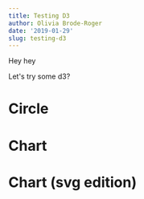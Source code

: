 ```yaml
---
title: Testing D3
author: Olivia Brode-Roger
date: '2019-01-29'
slug: testing-d3
---
```

<script src="https://d3js.org/d3.v5.min.js"></script>

Hey hey

Let's try some d3?

# Circle

<div id="play" width="500px" heigh="100px">
</div>


<script>
d3.select("#play")
  .append("svg")
  .attr("width", 50)
  .attr("height", 50)
  .append("circle")
  .attr("cx", 25)
  .attr("cy", 25)
  .attr("r", 25)
  .style("fill", "purple")
</script>

# Chart

<style>

.chart div {
  font: 10px sans-serif;
  background-color: steelblue;
  text-align: right;
  padding: 3px;
  margin: 1px;
  color: white;
}

</style>

<div class="chart"></div>

<script>
var data = [1, 1, 2, 3, 5, 8, 13];


var data_scale = d3.scaleLinear().domain([0, d3.max(data)])
  .range([0, 420])
d3.select(".chart")
  .selectAll("div")
    .data(data)
  .enter().append("div")
    .style("width", function(d) { return data_scale(d) + "px"})
    .text(function(d) { return d})
</script>

# Chart (svg edition)

<svg class="svg-chart"></svg>

<style>

.svg-chart rect {
  fill: steelblue;
}

.svg-chart text {
  fill: white;
  text-anchor: end;
  font: 10px sans-serif;
}

</style>

<script>
var width = 420,
    barHeight = 20;
    
var data = [1, 1, 2, 3, 5, 8, 13];

var data_scale = d3.scaleLinear()
              .domain([0, d3.max(data)])
              .range([0, width]);

var chart = d3.select(".svg-chart")
              .attr("width", width)
              .attr("height", barHeight*data.length);

var bar = chart.selectAll("g")
  .data(data)
  .enter().append("g")
    .attr("transform", function(d, i) {return "translate(0," + i*barHeight + ")"});
    
bar.append("rect")
  .attr("width", data_scale)
  .attr("height", barHeight - 1);

bar.append("text")

  .attr("x", function(d) {return data_scale(d) - 3})
  .attr("y", barHeight / 2)
  .attr("dy", ".35em")
  .text(function(d) { return d; })
  
</script>
